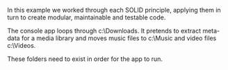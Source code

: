 In this example we worked through each SOLID principle, applying them in turn to create modular, maintainable and testable code.

The console app loops through c:\Downloads. It pretends to extract meta-data for a media library and moves music files to c:\Music and video files c:\Videos.

These folders need to exist in order for the app to run.